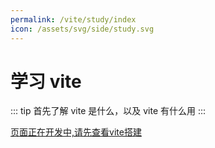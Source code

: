 ```yaml
---
permalink: /vite/study/index
icon: /assets/svg/side/study.svg
---
```

# 学习 vite

::: tip
首先了解 vite 是什么，以及 vite 有什么用
:::

[页面正在开发中,请先查看vite搭建](/engineering/vite/index.md)
